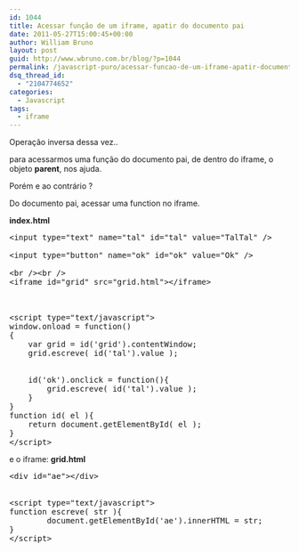 ```yaml
---
id: 1044
title: Acessar função de um iframe, apatir do documento pai
date: 2011-05-27T15:00:45+00:00
author: William Bruno
layout: post
guid: http://www.wbruno.com.br/blog/?p=1044
permalink: /javascript-puro/acessar-funcao-de-um-iframe-apatir-documento-pai/
dsq_thread_id:
  - "2104774652"
categories:
  - Javascript
tags:
  - iframe
---
```

Operação inversa dessa vez..

para acessarmos uma função do documento pai, de dentro do iframe, o objeto **parent**, nos ajuda.

Porém e ao contrário ?
  
<!--more-->


  
Do documento pai, acessar uma function no iframe.

**index.html**

<pre name="code" class="html">&lt;input type="text" name="tal" id="tal" value="TalTal" />

&lt;input type="button" name="ok" id="ok" value="Ok" />

&lt;br />&lt;br />
&lt;iframe id="grid" src="grid.html">&lt;/iframe>



&lt;script type="text/javascript">
window.onload = function()
{
	var grid = id('grid').contentWindow;
	grid.escreve( id('tal').value );


	id('ok').onclick = function(){
		grid.escreve( id('tal').value );
	}
}
function id( el ){
	return document.getElementById( el );
}
&lt;/script>
</pre>

e o iframe: **grid.html**

<pre name="code" class="html">&lt;div id="ae">&lt;/div>


&lt;script type="text/javascript">
function escreve( str ){
        document.getElementById('ae').innerHTML = str;
}
&lt;/script>
</pre>